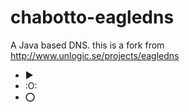 # chabotto-eagledns
A Java based DNS. this is a fork from http://www.unlogic.se/projects/eagledns
* :arrow_forward:
* :O:
* :o:
